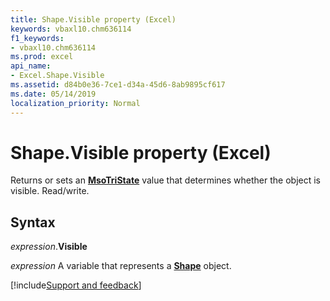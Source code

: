 ```yaml
---
title: Shape.Visible property (Excel)
keywords: vbaxl10.chm636114
f1_keywords:
- vbaxl10.chm636114
ms.prod: excel
api_name:
- Excel.Shape.Visible
ms.assetid: d84b0e36-7ce1-d34a-45d6-8ab9895cf617
ms.date: 05/14/2019
localization_priority: Normal
---
```



# Shape.Visible property (Excel)

Returns or sets an **[MsoTriState](Office.MsoTriState.md)** value that determines whether the object is visible. Read/write.


## Syntax

_expression_.**Visible**

_expression_ A variable that represents a **[Shape](Excel.Shape.md)** object.




[!include[Support and feedback](~/includes/feedback-boilerplate.md)]